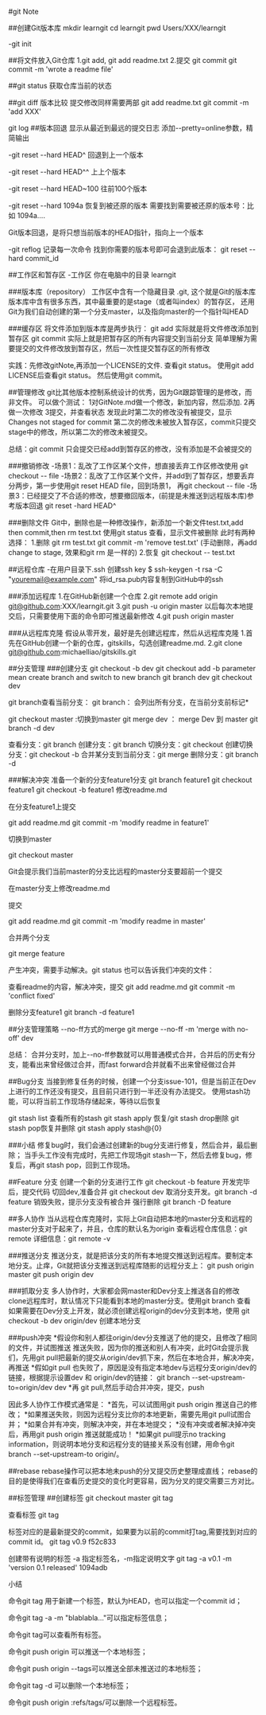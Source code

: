 #git Note

##创建Git版本库
mkdir learngit
cd learngit
pwd
Users/XXX/learngit

-git init


##将文件放入Git仓库
1.git add,
git add readme.txt
2.提交 git commit
git commit -m 'wrote a readme file' 

##git status
获取仓库当前的状态

##git diff
版本比较
提交修改同样需要两部
git add readme.txt
git commit -m 'add XXX'

git log
##版本回退
显示从最近到最远的提交日志
添加--pretty=online参数，精简输出

-git reset --hard HEAD^
回退到上一个版本

-git reset --hard HEAD^^
上上个版本

-git reset --hard HEAD~100
往前100个版本

-git reset --hard 1094a
恢复到被还原的版本
需要找到需要被还原的版本号：比如 1094a....

Git版本回退，是将只想当前版本的HEAD指针，指向上一个版本

-git reflog
记录每一次命令
找到你需要的版本号即可会退到此版本： git reset --hard commit_id

##工作区和暂存区
-工作区
你在电脑中的目录 learngit

###版本库（repository）
工作区中含有一个隐藏目录 .git, 这个就是Git的版本库
版本库中含有很多东西，其中最重要的是stage（或者叫index）的暂存区，
还用Git为我们自动创建的第一个分支master，以及指向master的一个指针叫HEAD

###缓存区
将文件添加到版本库是两步执行：
git add 实际就是将文件修改添加到暂存区
git commit 实际上就是把暂存区的所有内容提交到当前分支
简单理解为需要提交的文件修改放到暂存区，然后一次性提交暂存区的所有修改

实践：先修改gitNote,再添加一个LICENSE的文件. 
查看git status。
使用git add LICENSE后查看git status。
然后使用git commit。


##管理修改
git比其他版本控制系统设计的优秀，因为Git跟踪管理的是修改，而非文件。
可以做个测试：
1对GitNote.md做一个修改，新加内容，然后添加.
2再做一次修改
3提交，并查看状态
发现此时第二次的修改没有被提交，显示Changes not staged for commit
第二次的修改未被放入暂存区，commit只提交stage中的修改，所以第二次的修改未被提交。

总结：git commit 只会提交已经add到暂存区的修改，没有添加是不会被提交的

###撤销修改
-场景1：乱改了工作区某个文件，想直接丢弃工作区修改使用 git checkout -- file
-场景2：乱改了工作区某个文件，并add到了暂存区，想要丢弃分两步，第一步使用git reset HEAD file，回到场景1， 再git checkout -- file
-场景3：已经提交了不合适的修改，想要撤回版本，(前提是未推送到远程版本库)参考版本回退 git reset -hard HEAD^

###删除文件
Git中，删除也是一种修改操作，新添加一个新文件test.txt,add then commit,then rm test.txt
使用git status 查看，显示文件被删除
此时有两种选择：
1.删除 git rm test.txt     git commit -m 'remove test.txt' (手动删除，再add change to stage, 效果和git rm 是一样的)
2.恢复 git checkout -- test.txt


##远程仓库
-在用户目录下.ssh 创建ssh key
$ ssh-keygen -t rsa -C "youremail@example.com"
将id_rsa.pub内容复制到GitHub中的ssh

###添加远程库
1.在GitHub新创建一个仓库
2.git remote add origin git@github.com:XXX/learngit.git
3.git push -u origin master
以后每次本地提交后，只需要使用下面的命令即可推送最新修改
4.git push origin master

###从远程库克隆
假设从零开发，最好是先创建远程库，然后从远程库克隆
1.首先在GitHub创建一个新的仓库，gitskills，勾选创建readme.md.
2.git clone git@github.com:michaelliao/gitskills.git

##分支管理
###创建分支
git checkout -b dev
git checkout  add -b parameter mean create branch and switch to new branch
git branch dev
git checkout dev

git branch查看当前分支：
git branch： 会列出所有分支，在当前分支前标记*

git checkout master :切换到master
git merge dev ： merge Dev 到 master
git branch -d dev

查看分支：git branch
创建分支：git branch <name>
切换分支：git checkout <name>
创建切换分支：git checkout -b <name>
合并某分支到当前分支：git merge <name>
删除分支：git branch -d <name>

###解决冲突
准备一个新的分支feature1分支
git branch feature1 git checkout feature1     git checkout -b feature1
修改readme.md 

在分支feature1上提交

git add readme.md  git commit -m 'modify readme in feature1'

切换到master

git checkout master

Git会提示我们当前master的分支比远程的master分支要超前一个提交

在master分支上修改readme.md

提交

git add readme.md  git commit -m 'modify readme in master'

合并两个分支

git merge feature

产生冲突，需要手动解决。git status 也可以告诉我们冲突的文件：

查看readme的内容，解决冲突，提交
git add readme.md git commit -m 'conflict fixed'

删除分支feature1
git branch -d feature1

##分支管理策略
--no-ff方式的merge
git merge --no-ff -m 'merge with no-off' dev

总结：
合并分支时，加上--no-ff参数就可以用普通模式合并，合并后的历史有分支，能看出来曾经做过合并，而fast forward合并就看不出来曾经做过合并

##Bug分支
当接到修复任务的时候，创建一个分支issue-101，但是当前正在Dev上进行的工作还没有提交，且目前只进行到一半还没有办法提交。
使用stash功能，可以将当前工作现场存储起来，等待以后恢复

git stash list 查看所有的stash
git stash apply 恢复/git stash drop删除
git stash pop恢复并删除
git stash apply stash@{0}

###小结
修复bug时，我们会通过创建新的bug分支进行修复，然后合并，最后删除；
当手头工作没有完成时，先把工作现场git stash一下，然后去修复bug，修复后，再git stash pop，回到工作现场。

##Feature 分支
创建一个新的分支进行工作 git checkout -b feature
开发完毕后，提交代码 
切回dev,准备合并 git checkout dev
取消分支开发。git branch -d feature 销毁失败，提示分支没有被合并
强行删除 git branch -D feature

##多人协作
当从远程仓库克隆时，实际上Git自动把本地的master分支和远程的master分支对于起来了，并且，仓库的默认名为origin
查看远程仓库信息：git remote
详细信息：git remote -v

###推送分支
推送分支，就是把该分支的所有本地提交推送到远程库。要制定本地分支。止痒，Git就把该分支推送到远程库随影的远程分支上：
git push origin master
git push origin dev

###抓取分支
多人协作时，大家都会网master和Dev分支上推送各自的修改
clone远程库时，默认情况下只能看到本地的master分支。使用git branch 查看
如果需要在Dev分支上开发，就必须创建远程origin的dev分支到本地，使用 git checkout -b dev origin/dev 创建本地分支

###push冲突
*假设你和别人都往origin/dev分支推送了他的提交，且修改了相同的文件，并试图推送
推送失败，因为你的推送和别人有冲突，此时Git会提示我们，先用git pull把最新的提交从origin/dev抓下来，然后在本地合并，解决冲突，再推送
*假如git pull 也失败了，原因是没有指定本地dev与远程分支origin/dev的链接，根据提示设置dev 和 origin/dev的链接： git branch --set-upstream-to=origin/dev dev
*再 git pull,然后手动合并冲突，提交，push

因此多人协作工作模式通常是：
*首先，可以试图用git push origin <branch-name>推送自己的修改；
*如果推送失败，则因为远程分支比你的本地更新，需要先用git pull试图合并；
*如果合并有冲突，则解决冲突，并在本地提交；
*没有冲突或者解决掉冲突后，再用git push origin <branch-name>推送就能成功！
*如果git pull提示no tracking information，则说明本地分支和远程分支的链接关系没有创建，用命令git branch --set-upstream-to <branch-name> origin/<branch-name>。


##rebase
rebase操作可以把本地未push的分叉提交历史整理成直线；
rebase的目的是使得我们在查看历史提交的变化时更容易，因为分叉的提交需要三方对比。

##标签管理
##创建标签
git checkout master
git tag <name>

查看标签 git tag

标签对应的是最新提交的commit，如果要为以前的commit打tag,需要找到对应的commit id。
git tag v0.9 f52c833

创建带有说明的标签 -a 指定标签名，-m指定说明文字
git tag -a v0.1 -m 'version 0.1 released' 1094adb

小结

命令git tag <tagname>用于新建一个标签，默认为HEAD，也可以指定一个commit id；

命令git tag -a <tagname> -m "blablabla..."可以指定标签信息；

命令git tag可以查看所有标签。

命令git push origin <tagname>可以推送一个本地标签；

命令git push origin --tags可以推送全部未推送过的本地标签；

命令git tag -d <tagname>可以删除一个本地标签；

命令git push origin :refs/tags/<tagname>可以删除一个远程标签。
